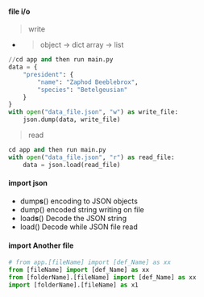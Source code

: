 #### file i/o 
> write
- > object -> dict    array -> list
```py
//cd app and then run main.py
data = {
    "president": {
        "name": "Zaphod Beeblebrox",
        "species": "Betelgeusian"
    }
}
with open("data_file.json", "w") as write_file:
    json.dump(data, write_file)
```
> read
```py
cd app and then run main.py
with open("data_file.json", "r") as read_file:
    data = json.load(read_file)
```
#### import json
- dump**s**()	encoding to JSON objects
- dump()	encoded string writing on file
- load**s**()	Decode the JSON string
- load()	Decode while JSON file read
#### import Another file
```py
# from app.[fileName] import [def_Name] as xx
from [fileName] import [def_Name] as xx
from [folderName].[fileName] import [def_Name] as xx
import [folderName].[fileName] as x1
```

